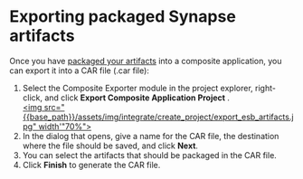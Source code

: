 # Exporting packaged Synapse artifacts

Once you have [packaged your artifacts]({{base_path}}/develop/packaging-artifacts) into a composite application, you can
export it into a CAR file (.car file):

1.  Select the Composite Exporter module in the project explorer,
    right-click, and click **Export Composite Application Project** .  
    <a href="{{base_path}}/assets/img/integrate/create_project/export_esb_artifacts.jpg"><img src="{{base_path}}/assets/img/integrate/create_project/export_esb_artifacts.jpg" width'"70%"></a>
2.  In the dialog that opens, give a name for the CAR file, the destination where the file should be saved, and click **Next**.
3.  You can select the artifacts that should be packaged in the CAR file.
4.  Click **Finish** to generate the CAR file.
